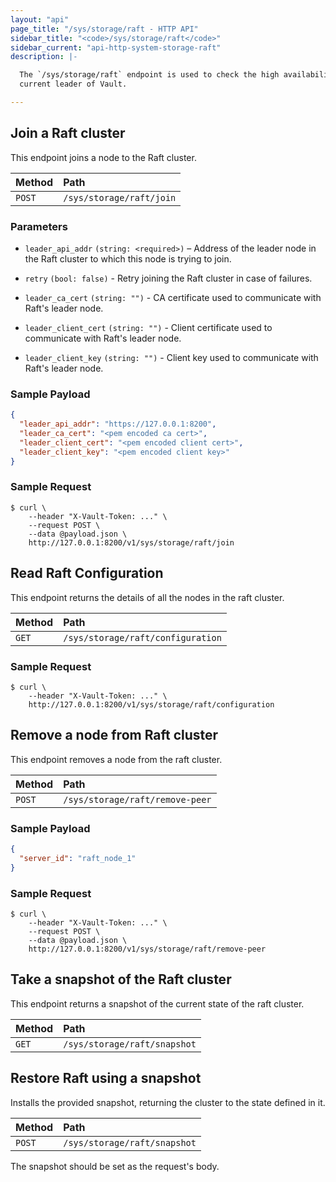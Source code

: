 ```yaml
---
layout: "api"
page_title: "/sys/storage/raft - HTTP API"
sidebar_title: "<code>/sys/storage/raft</code>"
sidebar_current: "api-http-system-storage-raft"
description: |-

  The `/sys/storage/raft` endpoint is used to check the high availability status and
  current leader of Vault.

---
```


## Join a Raft cluster

This endpoint joins a node to the Raft cluster.

| Method   | Path                         |
| :--------------------------- | :--------------------- |
| `POST`   | `/sys/storage/raft/join`    |

### Parameters

- `leader_api_addr` `(string: <required>)` – Address of the leader node in the
  Raft cluster to which this node is trying to join.

- `retry` `(bool: false)` - Retry joining the Raft cluster in case of
  failures.

- `leader_ca_cert` `(string: "")` - CA certificate used to communicate with
  Raft's leader node.

- `leader_client_cert` `(string: "")` - Client certificate used to communicate
  with Raft's leader node.

- `leader_client_key` `(string: "")` - Client key used to communicate with
  Raft's leader node.

### Sample Payload
```json
{
  "leader_api_addr": "https://127.0.0.1:8200",
  "leader_ca_cert": "<pem encoded ca cert>",
  "leader_client_cert": "<pem encoded client cert>",
  "leader_client_key": "<pem encoded client key>"
}
```
### Sample Request

```
$ curl \
    --header "X-Vault-Token: ..." \
    --request POST \
    --data @payload.json \
    http://127.0.0.1:8200/v1/sys/storage/raft/join
```

## Read Raft Configuration

This endpoint returns the details of all the nodes in the raft cluster.

| Method                       | Path                           |
| :--------------------------- | :----------------------------  |
| `GET`                          | `/sys/storage/raft/configuration`  |

### Sample Request

```
$ curl \
    --header "X-Vault-Token: ..." \
    http://127.0.0.1:8200/v1/sys/storage/raft/configuration
```

## Remove a node from Raft cluster

This endpoint removes a node from the raft cluster.

| Method   | Path                         |
| :--------------------------- | :--------------------- |
| `POST`   | `/sys/storage/raft/remove-peer`    |

### Sample Payload

```json
{
  "server_id": "raft_node_1"
}
```
### Sample Request

```
$ curl \
    --header "X-Vault-Token: ..." \
    --request POST \
    --data @payload.json \
    http://127.0.0.1:8200/v1/sys/storage/raft/remove-peer
```

## Take a snapshot of the Raft cluster

This endpoint returns a snapshot of the current state of the raft cluster.

| Method                       | Path                           |
| :--------------------------- | :----------------------------  |
| `GET`                          | `/sys/storage/raft/snapshot`  |

## Restore Raft using a snapshot

Installs the provided snapshot, returning the cluster to the state defined in it.

| Method   | Path                         |
| :--------------------------- | :--------------------- |
| `POST`   | `/sys/storage/raft/snapshot`    |

The snapshot should be set as the request's body.

